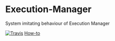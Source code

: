 # Execution-Manager
System imitating behaviour of Execution Manager

[![Travis](https://travis-ci.com/autostrider/Execution-Manager.svg?branch=master)](https://travis-ci.com/autostrider/Execution-Manager)
[How-to](https://github.com/autostrider/Execution-Manager/wiki/How-to)